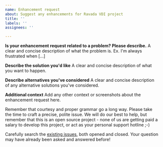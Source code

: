 ```yaml
---
name: Enhancement request
about: Suggest any enhancements for Ravada VDI project
title: ''
labels: ''
assignees: ''

---
```


**Is your enhancement request related to a problem? Please describe.**
A clear and concise description of what the problem is. Ex. I'm always frustrated when [...]

**Describe the solution you'd like**
A clear and concise description of what you want to happen.

**Describe alternatives you've considered**
A clear and concise description of any alternative solutions you've considered.

**Additional context**
Add any other context or screenshots about the enhancement request here.

Remember that courtesy and proper grammar go a long way.
Please take the time to craft a precise, polite issue.
We will do our best to help, but remember that this is an open source project - none of us are getting paid a salary to develop this project, or act as your personal support hotline ;-)

Carefully search the [existing issues](https://github.com/UPC/ravada/issues), both opened and closed. Your question may have already been asked and answered before!

